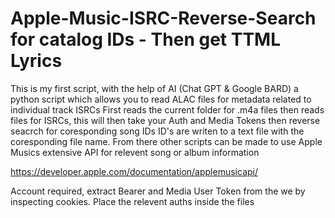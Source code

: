 # Apple-Music-ISRC-Reverse-Search for catalog IDs - Then get TTML Lyrics
This is my first script, with the help of AI (Chat GPT &amp; Google BARD)
a python script which allows you to read ALAC files for metadata related to individual track ISRCs
First reads the current folder for .m4a files then reads files for ISRCs, this will then take your Auth and Media Tokens then reverse seacrch for coresponding song IDs
ID's are writen to a text file with the coresponding file name.
From there other scripts can be made to use Apple Musics extensive API for relevent song or album information 

https://developer.apple.com/documentation/applemusicapi/



Account required, extract Bearer and Media User Token from the we by inspecting cookies.
Place the relevent auths inside the files
